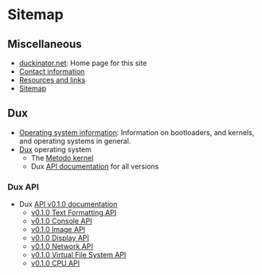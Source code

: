 # Sitemap #

## Miscellaneous ##

* [duckinator.net](/): Home page for this site
* [Contact information](/contact)
* [Resources and links](/resources)
* [Sitemap](/sitemap)

## Dux ##

* [Operating system information](/osinfo): Information on bootloaders, and kernels, and operating systems in general.
* [Dux](/dux) operating system
  * The [Metodo kernel](/dux/metodo)
  * Dux [API documentation](/dux/api/) for all versions

### Dux API ###

* Dux [API v0.1.0 documentation](/dux/api/v0.1.0)
  * [v0.1.0 Text Formatting API](/dux/api/v0.1.0/text)
  * [v0.1.0 Console API](/dux/api/v0.1.0/console)
  * [v0.1.0 Image API](/dux/api/v0.1.0/image)
  * [v0.1.0 Display API](/dux/api/v0.1.0/display)
  * [v0.1.0 Network API](/dux/api/v0.1.0/network)
  * [v0.1.0 Virtual File System API](/dux/api/v0.1.0/vfs)
  * [v0.1.0 CPU API](/dux/api/v0.1.0/cpu)

